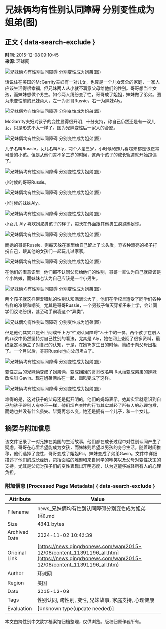 # 兄妹俩均有性别认同障碍 分别变性成为姐弟(图)

## 正文 { data-search-exclude }


**时间**: 2015-12-08 09:10:45  
**来源**: 环球网

![兄妹俩均有性别认同障碍 分别变性成为姐弟(图)](../../../images/attachement/png/site1/20151208/ec55f9c0c40f17d071ff31_small.png)

话说住在美国的McGarrity夫妇有一对儿女，也算是一个儿女双全的家庭，一家人应该生活得很幸福。但兄妹两人从小就不满意父母给他们的性别。哥哥想当个女孩，而妹妹想做个男生。如今两人纷纷变了性，哥哥成了姐姐，妹妹做了弟弟。图为未变性前的兄妹两人，左一为哥哥Russie，右一为妹妹Aly。

![兄妹俩均有性别认同障碍 分别变性成为姐弟(图)](../../../images/attachement/png/site1/20151208/ec55f9c0c40f17d071ff32_small.png)

McGarrity夫妇对孩子的变性显得很开明，十分支持，称自己仍然还是有一双儿女，只是形式不太一样了。图为兄妹变性后一家人的合影。

![兄妹俩均有性别认同障碍 分别变性成为姐弟(图)](../../../images/attachement/jpg/site1/20151208/ec55f9c0c40f17d071ff33_small.jpg)

儿子名叫Russie，女儿名叫Aly，两个人差三岁，小时候的照片看起来都是很正常可爱的小孩。但是从他们差不多三岁的时候，这两个孩子的成长轨迹就开始跑偏了。

![兄妹俩均有性别认同障碍 分别变性成为姐弟(图)](../../../images/attachement/png/site1/20151208/ec55f9c0c40f17d071ff34_small.png)

小时候的哥哥Russie。

![兄妹俩均有性别认同障碍 分别变性成为姐弟(图)](../../../images/attachement/png/site1/20151208/ec55f9c0c40f17d071ff35_small.png)

小时候的妹妹Aly。

![兄妹俩均有性别认同障碍 分别变性成为姐弟(图)](../../../images/attachement/png/site1/20151208/ec55f9c0c40f17d071ff36_small.png)

小女儿 Aly 喜欢扮成男孩子的样子，每天在外面跟其他男生疯跑踢足球。

![兄妹俩均有性别认同障碍 分别变性成为姐弟(图)](../../../images/attachement/png/site1/20151208/ec55f9c0c40f17d071ff37_small.png)

而她的哥哥Russie，则每天躲在家里给自己留上了长头发，穿各种漂亮的裙子打扮自己，跟其他的女孩们一起玩儿过家家。

![兄妹俩均有性别认同障碍 分别变性成为姐弟(图)](../../../images/attachement/png/site1/20151208/ec55f9c0c40f17d071ff38_small.png)

在他们的潜意识里，他们都不认同父母给他们的性别，哥哥一直认为自己就应该是个小姑娘，而妹妹也认为自己应该是一个小男生。

![兄妹俩均有性别认同障碍 分别变性成为姐弟(图)](../../../images/attachement/png/site1/20151208/ec55f9c0c40f17d071ff39_small.png)

两个孩子就这样带着错乱的性别认知满满长大了，他们在学校里遭受了同学们各种各样的冷眼和嘲笑，尤其是哥哥Russie，一个男孩子每天穿裙子来上学，会让同学们议论纷纷，甚至动手霸凌这个“异类”。

![兄妹俩均有性别认同障碍 分别变性成为姐弟(图)](../../../images/attachement/png/site1/20151208/ec55f9c0c40f17d071ff3a_small.png)

但是他们其实只是全世间成千上万“性别认同障碍”人士中的一员。两个孩子在别人的非议中仍然坚持对自己性别的看法，尤其是 Aly，她在网上查阅了很多资料，最终坚定地确立了对自己的认知，于是，在她15岁生日的时候，她终于向父母出柜了。一个月以后，哥哥Russie也向父母坦白了。

![兄妹俩均有性别认同障碍 分别变性成为姐弟(图)](../../../images/attachement/png/site1/20151208/ec55f9c0c40f17d071ff3b_small.png)

变性之后的兄妹俩变成了姐弟俩，变成姐姐的哥哥改名叫 Rai,而变成弟弟的妹妹改名叫 Gavin。现在姐弟俩站在一起，画风变成了这样。

![兄妹俩均有性别认同障碍 分别变性成为姐弟(图)](../../../images/attachement/png/site1/20151208/ec55f9c0c40f17d071ff3c_small.png)

难得的是，这对孩子的父母还是挺开明的，他们的妈妈表示，她其实早就意识到自己的孩子跟别人有些不一样，他们坦白变性的行为其实减轻了所有人的心理包袱，而她也并没有什么损失。毕竟再怎么变，她还是拥有一个儿子，和一个女儿。

## 摘要与附加信息

<!-- tcd_abstract -->
该文件记录了一对兄妹在美国的生活故事，他们都在成长过程中对性别认同产生了疑虑。哥哥在心里希望能成为女孩，而妹妹则希望以男孩的身份生活。随着时间推移，他们选择了变性，哥哥变成了姐姐Rai，妹妹变成了弟弟Gavin。文件中详细描述了他们的成长经历，包括面临的难题和来自同学的嘲笑以及父母对变性决策的支持。尤其是父母对孩子们的变性表现出开明态度，认为这能够减轻所有人的心理负担。
<!-- tcd_abstract_end -->

### 附加信息 [Processed Page Metadata] { data-search-exclude }

| Attribute       | Value                                  |
|-----------------|----------------------------------------|
| Filename        | news_兄妹俩均有性别认同障碍分别变性成为姐弟(图).md                             |
| Size            | 4341 bytes                           |
| Archived Date   | 2024-11-02 10:42:39                             |
| Original Link   | [https://news.qingdaonews.com/wap/2015-12/08/content_11391196_all.htm](https://news.qingdaonews.com/wap/2015-12/08/content_11391196_all.htm)                       |
| Author          | 环球网                               |
| Region          | 美国                               |
| Date            | 2015-12-08                                 |
| Tags            | 性别认同, 跨性别, 变性, 兄妹故事, 家庭支持, 心理健康                                 |
| Evaluation            | [Unknown type(update needed)]                                 |
<!-- tcd_table_end -->

本文由跨性别中文数字档案馆归档整理，仅供浏览。版权归原作者所有。
